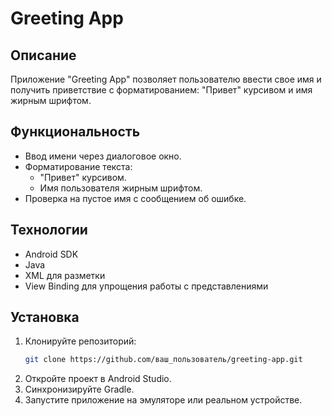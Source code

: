 # Greeting App

## Описание
Приложение "Greeting App" позволяет пользователю ввести свое имя и получить приветствие с форматированием: "Привет" курсивом и имя жирным шрифтом.

## Функциональность
- Ввод имени через диалоговое окно.
- Форматирование текста:
  - "Привет" курсивом.
  - Имя пользователя жирным шрифтом.
- Проверка на пустое имя с сообщением об ошибке.

## Технологии
- Android SDK
- Java
- XML для разметки
- View Binding для упрощения работы с представлениями

## Установка
1. Клонируйте репозиторий:
   ```bash
   git clone https://github.com/ваш_пользователь/greeting-app.git
   ```
2. Откройте проект в Android Studio.
3. Синхронизируйте Gradle.
4. Запустите приложение на эмуляторе или реальном устройстве.
